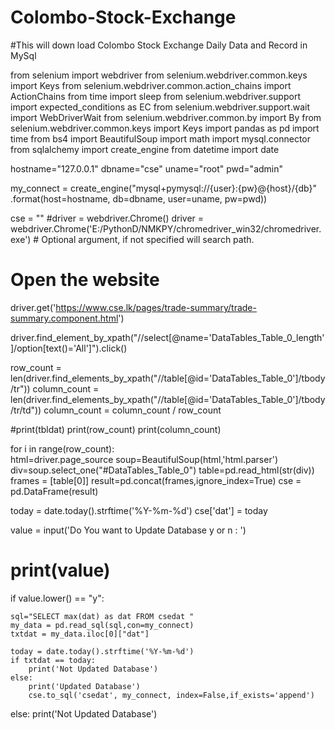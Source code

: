 # Colombo-Stock-Exchange
#This will down load Colombo Stock Exchange Daily Data and Record in MySql


 from selenium import webdriver
 from selenium.webdriver.common.keys import Keys
 from selenium.webdriver.common.action_chains import ActionChains
 from time import sleep
 from selenium.webdriver.support import expected_conditions as EC
 from selenium.webdriver.support.wait import WebDriverWait
 from selenium.webdriver.common.by import By
 from selenium.webdriver.common.keys import Keys
 import pandas as pd
 import time
 from bs4 import BeautifulSoup
 import math
 import mysql.connector
 from sqlalchemy import create_engine
 from datetime import date
 
 
 hostname="127.0.0.1"
 dbname="cse"
 uname="root"
 pwd="admin"
 
my_connect = create_engine("mysql+pymysql://{user}:{pw}@{host}/{db}"
				.format(host=hostname, db=dbname, user=uname, pw=pwd))
 
 cse = ""
 #driver = webdriver.Chrome()
 driver = webdriver.Chrome('E:/PythonD/NMKPY/chromedriver_win32/chromedriver.exe')  # Optional argument, if not specified will search path.
  # Open the website
 driver.get('https://www.cse.lk/pages/trade-summary/trade-summary.component.html')
 
driver.find_element_by_xpath("//select[@name='DataTables_Table_0_length']/option[text()='All']").click()

row_count = len(driver.find_elements_by_xpath("//table[@id='DataTables_Table_0']/tbody/tr"))
column_count = len(driver.find_elements_by_xpath("//table[@id='DataTables_Table_0']/tbody/tr/td"))
column_count = column_count / row_count



#print(tbldat)
print(row_count)
print(column_count)

 for i in range(row_count):	 
	 html=driver.page_source
	 soup=BeautifulSoup(html,'html.parser')
	 div=soup.select_one("#DataTables_Table_0")
	 table=pd.read_html(str(div))
	 frames = [table[0]]
	 result=pd.concat(frames,ignore_index=True)
	 cse = pd.DataFrame(result) 

    
today = date.today().strftime('%Y-%m-%d')
cse['dat'] = today   

value = input('Do You want to Update Database y or n : ')
# print(value)
if value.lower() == "y":
    
    sql="SELECT max(dat) as dat FROM csedat "
    my_data = pd.read_sql(sql,con=my_connect)
    txtdat = my_data.iloc[0]["dat"]
    
    today = date.today().strftime('%Y-%m-%d')
    if txtdat == today:
        print('Not Updated Database')
    else:
        print('Updated Database')
        cse.to_sql('csedat', my_connect, index=False,if_exists='append')
   
   
else:
    print('Not Updated Database')
    
	
  
